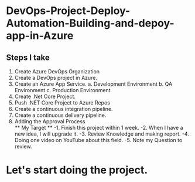 # DevOps-Project-Deploy-Automation-Building-and-depoy-app-in-Azure
## Steps I take
1. Create Azure DevOps Organization
2. Create a DevOps project in Azure.
3. Create an Azure App Service.
   a. Development Environment
   b. QA Environment
   c. Production Environment
4. Create .Net Core Project.
5. Push .NET Core Project to Azure Repos
6. Create a continuous integration pipeline.
7. Create a continuous delivery pipeline.
8. Adding the Approval Process \
   ** My Target **
   -1. Finish this project within 1 week.
    -2. When I have a new idea, I will upgrade it.
   -3. Review Knowledge and making report.
   -4. Doing one video on YouTube about this field.
   -5. Note my Question to review.
# Let's start doing the project.

